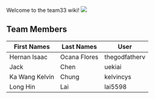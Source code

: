 Welcome to the team33 wiki!
![](https://image.ibb.co/gRsDSz/Screenshot_from_2018_09_07_16_14_10.png)
## Team Members


| First Names  | Last Names  | User         | 
| ----------- |  --------   | ------------  |
|Hernan Isaac | Ocana Flores| thegodfatherv |
| Jack        | Chen        | uekiai        |
|Ka Wang Kelvin|Chung       |kelvincys      |
|Long Hin      |Lai         |lai5598         |
